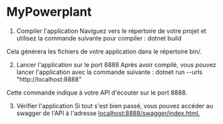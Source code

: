 # MyPowerplant

1. Compiler l'application
Naviguez vers le répertoire de votre projet et utilisez la commande suivante pour compiler :
dotnet build

Cela générera les fichiers de votre application dans le répertoire bin/.

2. Lancer l'application sur le port 8888
Après avoir compilé, vous pouvez lancer l'application avec la commande suivante :
dotnet run --urls "http://localhost:8888"

Cette commande indique à votre API d'écouter sur le port 8888.

3. Vérifier l'application
Si tout s'est bien passé, vous pouvez accéder au swagger de l'API à l'adresse [localhost:8888/swagger/index.html.](http://localhost:8888/swagger/index.html)